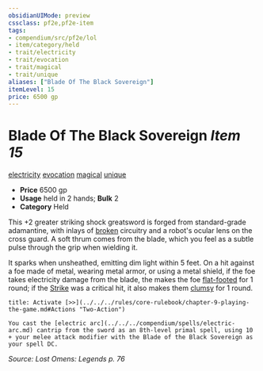 ```yaml
---
obsidianUIMode: preview
cssclass: pf2e,pf2e-item
tags:
- compendium/src/pf2e/lol
- item/category/held
- trait/electricity
- trait/evocation
- trait/magical
- trait/unique
aliases: ["Blade Of The Black Sovereign"]
itemLevel: 15
price: 6500 gp
---
```

# Blade Of The Black Sovereign *Item 15*  
[electricity](../../../rules/traits/electricity.md)  [evocation](../../../rules/traits/evocation.md)  [magical](../../../rules/traits/magical.md)  [unique](../../../rules/traits/unique.md)  

- **Price** 6500 gp
- **Usage** held in 2 hands; **Bulk** 2
- **Category** Held

This +2 greater striking shock greatsword is forged from standard-grade adamantine, with inlays of [broken](../../../rules/conditions.md#Broken) circuitry and a robot's ocular lens on the cross guard. A soft thrum comes from the blade, which you feel as a subtle pulse through the grip when wielding it.

It sparks when unsheathed, emitting dim light within 5 feet. On a hit against a foe made of metal, wearing metal armor, or using a metal shield, if the foe takes electricity damage from the blade, the makes the foe [flat-footed](../../../rules/conditions.md#Flat-footed) for 1 round; if the [Strike](../../../rules/actions/strike.md) was a critical hit, it also makes them [clumsy](../../../rules/conditions.md#Clumsy) for 1 round.

```ad-embed-ability
title: Activate [>>](../../../rules/core-rulebook/chapter-9-playing-the-game.md#Actions "Two-Action")

You cast the [electric arc](../../../compendium/spells/electric-arc.md) cantrip from the sword as an 8th-level primal spell, using 10 + your melee attack modifier with the Blade of the Black Sovereign as your spell DC.
```

*Source: Lost Omens: Legends p. 76*
